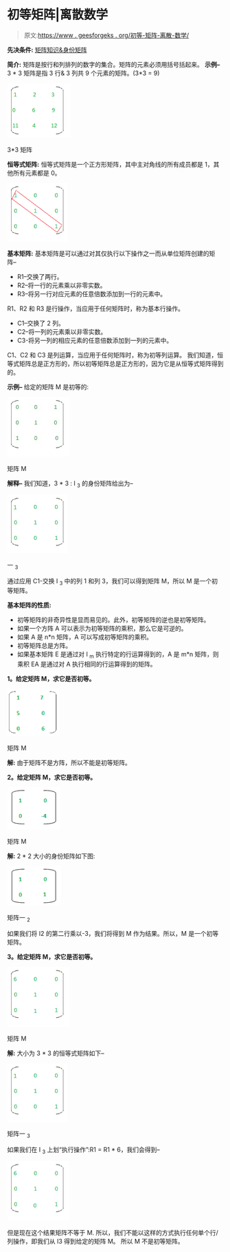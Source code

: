 # 初等矩阵|离散数学

> 原文:[https://www . geesforgeks . org/初等-矩阵-离散-数学/](https://www.geeksforgeeks.org/elementary-matrices-discrete-mathematics/)

**先决条件:** [矩阵知识&身份矩阵](https://www.geeksforgeeks.org/matrix-introduction/)

**简介:**
矩阵是按行和列排列的数字的集合。矩阵的元素必须用括号括起来。
**示例–**
3 * 3 矩阵是指 3 行& 3 列共 9 个元素的矩阵。(3*3 = 9)

![](img/1a3e8e8c8efdaf2976cfe32b7625f0ce.png)

3*3 矩阵

**恒等式矩阵:**
恒等式矩阵是一个正方形矩阵，其中主对角线的所有成员都是 1，其他所有元素都是 0。

![](img/6f3a570d11934829ca43d35c4d899a5c.png)

**基本矩阵:**
基本矩阵是可以通过对其仅执行以下操作之一而从单位矩阵创建的矩阵–

*   R1–交换了两行。
*   R2–将一行的元素乘以非零实数。
*   R3–将另一行对应元素的任意倍数添加到一行的元素中。

R1、R2 和 R3 是行操作，当应用于任何矩阵时，称为基本行操作。

*   C1–交换了 2 列。
*   C2–将一列的元素乘以非零实数。
*   C3-将另一列的相应元素的任意倍数添加到一列的元素中。

C1、C2 和 C3 是列运算，当应用于任何矩阵时，称为初等列运算。
我们知道，恒等式矩阵总是正方形的，所以初等矩阵总是正方形的，因为它是从恒等式矩阵得到的。

**示例–**
给定的矩阵 M 是初等的:

![](img/f35fea54d2178f3b89def2187bd2f846.png)

矩阵 M

**解释–**
我们知道，3 * 3 : I <sub>3</sub> 的身份矩阵给出为–

![](img/c0a1ad76aa725e1ccf7d150552788fef.png)

一 <sub>3</sub>

通过应用 C1-交换 I <sub>3</sub> 中的列 1 和列 3，我们可以得到矩阵 M，所以 M 是一个初等矩阵。

**基本矩阵的性质:**

*   初等矩阵的非奇异性是显而易见的。此外，初等矩阵的逆也是初等矩阵。
*   如果一个方阵 A 可以表示为初等矩阵的乘积，那么它是可逆的。
*   如果 A 是 n*n 矩阵，A 可以写成初等矩阵的乘积。
*   初等矩阵总是方阵。
*   如果基本矩阵 E 是通过对 I <sub>m</sub> 执行特定的行运算得到的，A 是 m*n 矩阵，则乘积 EA 是通过对 A 执行相同的行运算得到的矩阵。

**1。给定矩阵 M，求它是否初等。**

![](img/2731400c0a68c34bd8c0933fcbfcdf15.png)

矩阵 M

**解:**
由于矩阵不是方阵，所以不能是初等矩阵。

**2。给定矩阵 M，求它是否初等。**

![](img/662423e40e516c1d57da507655cbb115.png)

矩阵 M

**解:**
2 * 2 大小的身份矩阵如下图:

![](img/fc9e4259d9b39b264bef605f055b7976.png)

矩阵一 <sub>2</sub>

如果我们将 I2 的第二行乘以-3，我们将得到 M 作为结果。所以，M 是一个初等矩阵。

**3。给定矩阵 M，求它是否初等。**

![](img/bd8171dadb52e71476aa20167cef0635.png)

矩阵 M

**解:**
大小为 3 * 3 的恒等式矩阵如下–

![](img/c0a1ad76aa725e1ccf7d150552788fef.png)

矩阵一 <sub>3</sub>

如果我们在 I <sub>3</sub> 上划“执行操作”:R1 = R1 * 6，我们会得到–

![](img/5615887ec4797b6570d616adc7d59fcd.png)

但是现在这个结果矩阵不等于 M.
所以，我们不能以这样的方式执行任何单个行/列操作，即我们从 I3 得到给定的矩阵 M。
所以 M 不是初等矩阵。